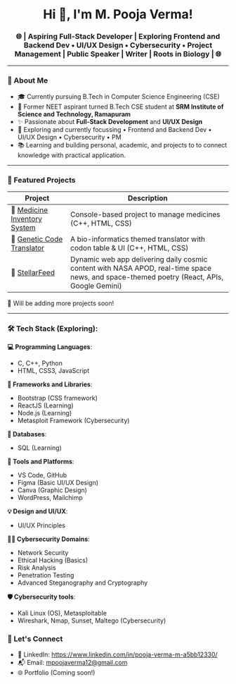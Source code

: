 <h1 align="center">Hi 👋, I'm M. Pooja Verma!</h1>
<h3 align="center"> 🌐 | Aspiring Full-Stack Developer | Exploring Frontend and Backend Dev • UI/UX Design • Cybersecurity • Project Management | Public Speaker | Writer | Roots in Biology | 🌐
 </h3>

---

### 🌿 About Me

- 🎓 Currently pursuing B.Tech in Computer Science Engineering (CSE)
- 🧬 Former NEET aspirant turned B.Tech CSE student at **SRM Institute of Science and Technology, Ramapuram**
- ✨ Passionate about **Full-Stack Development** and **UI/UX Design**
- 🎯 Exploring and currently focussing • Frontend and Backend Dev • UI/UX Design • Cybersecurity • PM
- 📚 Learning and building personal, academic, and projects to to connect knowledge with practical application.

---

### 📂 Featured Projects

| Project                      | Description                                                |
|-----------------------------|------------------------------------------------------------|
| 💊 [Medicine Inventory System](https://github.com/mpoojaverma/Medicine-Management-System) | Console-based project to manage medicines (C++, HTML, CSS)           |
| 🧬 [Genetic Code Translator](https://github.com/mpoojaverma/Genetic-Code-Translator) | A bio-informatics themed translator with codon table & UI (C++, HTML, CSS) |
| 🌌 [StellarFeed](https://github.com/mpoojaverma/StellarFeed)               | Dynamic web app delivering daily cosmic content with NASA APOD, real-time space news, and space-themed poetry (React, APIs, Google Gemini) |


📌 Will be adding more projects soon!

---
### 🛠️ Tech Stack (Exploring):

**💻 Programming Languages**:
 - C, C++, Python
 - HTML, CSS3, JavaScript

**🔬 Frameworks and Libraries**:
- Bootstrap (CSS framework)
- ReactJS (Learning)
- Node.js (Learning)
- Metasploit Framework (Cybersecurity)

**📁 Databases**:
- SQL (Learning)

**🧪 Tools and Platforms**:
- VS Code, GitHub
- Figma (Basic UI/UX Design)
- Canva (Graphic Design)
- WordPress, Mailchimp

**💡 Design and UI/UX**:
 - UI/UX Principles

**🕵️‍♀️ Cybersecurity Domains**:
 - Network Security
 - Ethical Hacking (Basics)
 - Risk Analysis
 - Penetration Testing
 - Advanced Steganography and Cryptography

**🛡️ Cybersecurity tools**:
- Kali Linux (OS), Metasploitable
- Wireshark, Nmap, Sunset, Maltego (Cybersecurity)


### 🤝 Let's Connect

- 💼 LinkedIn: https://www.linkedin.com/in/pooja-verma-m-a5bb12330/
- 📬 Email: mpoojaverma12@gmail.com  
- 🌐 Portfolio (Coming soon!)
